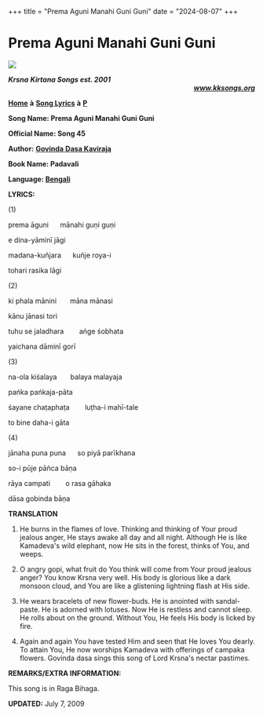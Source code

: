 +++
title = "Prema Aguni Manahi Guni Guni"
date = "2024-08-07"
+++

# Prema Aguni Manahi Guni Guni
**[![](http://kksongs.org/image_files/image002.jpg)](http://kksongs.org/)**

**_Krsna_** **_Kirtana Songs est. 2001_**                                                                                                                                                      **_www.kksongs.org_**

**[Home](http://kksongs.org/)** **à** **[Song Lyrics](http://kksongs.org/lyrics.html)** **à** **[P](http://kksongs.org/songs/song_p.html)**

**Song Name: Prema Aguni Manahi Guni Guni**

**Official Name: Song 45**

**Author:** [**Govinda** **Dasa Kaviraja**](http://kksongs.org/authors/list/govindadasa.html)

**Book Name: Padavali**

**Language: [Bengali](http://kksongs.org/language/list/bengali.html)**

**LYRICS:**

(1)

prema āguni      mānahi guṇi guṇi

e dina-yāminī jāgi

madana-kuñjara      kuñje roya-i

tohari rasika lāgi

(2)

ki phala mānini       māna mānasi

kānu jānasi tori

tuhu se jaladhara        ańge śobhata

yaichana dāminī gorī

(3)

na-ola kiśalaya       balaya malayaja

pańka pańkaja-pāta

śayane chaṭaphaṭa        luṭha-i mahī\-tale

to bine daha-i gāta

(4)

jānaha puna puna      so piyā parīkhana

so-i pūje pāñca bāṇa

rāya campati        o rasa gāhaka

dāsa gobinda bāṇa

**TRANSLATION**

1) He burns in the flames of love. Thinking and thinking of Your proud jealous anger, He stays awake all day and all night. Although He is like Kamadeva's wild elephant, now He sits in the forest, thinks of You, and weeps.

2) O angry gopi, what fruit do You think will come from Your proud jealous anger? You know Krsna very well. His body is glorious like a dark monsoon cloud, and You are like a glistening lightning flash at His side.

3) He wears bracelets of new flower-buds. He is anointed with sandal-paste. He is adorned with lotuses. Now He is restless and cannot sleep. He rolls about on the ground. Without You, He feels His body is licked by fire.

4) Again and again You have tested Him and seen that He loves You dearly. To attain You, He now worships Kamadeva with offerings of campaka flowers. Govinda dasa sings this song of Lord Krsna's nectar pastimes.

**REMARKS/EXTRA INFORMATION:**

This song is in Raga Bihaga.

**UPDATED:** July 7, 2009